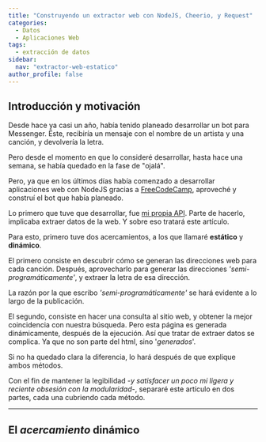 ```yaml
---
title: "Construyendo un extractor web con NodeJS, Cheerio, y Request"
categories:
  - Datos
  - Aplicaciones Web
tags:
  - extracción de datos
sidebar:
  nav: "extractor-web-estatico"
author_profile: false
---
```


## Introducción y motivación
Desde hace ya casi un año, había tenido planeado desarrollar un bot para Messenger. Éste, recibiría un mensaje
con el nombre de un artista y una canción, y devolvería la letra.

Pero desde el momento en que lo consideré desarrollar, hasta hace una semana, se había quedado en la fase de "ojalá".

Pero, ya que en los últimos días había comenzado a desarrollar aplicaciones web con NodeJS gracias a [FreeCodeCamp](https://www.freecodecamp.org), aproveché y construí el bot que había planeado.

Lo primero que tuve que desarrollar, fue [mi propia API](https://gimme-the-lyrics.glitch.me). Parte de hacerlo, implicaba extraer datos de la web. Y sobre eso tratará este artículo.

Para esto, primero tuve dos acercamientos, a los que llamaré **estático** y **dinámico**.

El primero consiste en descubrir cómo se generan las direcciones web para cada canción. Después, aprovecharlo para generar las direcciones *'semi-programáticamente'*, y extraer la letra de esa dirección.

La razón por la que escribo *'semi-programáticamente'* se hará evidente a lo largo de la publicación.

El segundo, consiste en hacer una consulta al sitio web, y obtener la mejor coincidencia con nuestra búsqueda. Pero esta página es generada dinámicamente, después de la ejecución. Así que tratar de extraer datos se complica. Ya que no son parte del html, sino '*generados*'.

Si no ha quedado clara la diferencia, lo hará después de que explique ambos métodos.

Con el fin de mantener la legibilidad -*y satisfacer un poco mi ligera y reciente obsesión con la modularidad*-, separaré este artículo en dos partes, cada una cubriendo cada método.

------------------------

## El *acercamiento* dinámico